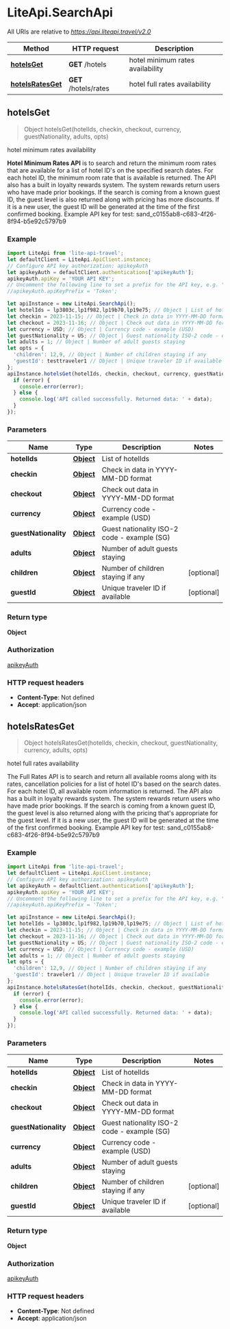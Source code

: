 # LiteApi.SearchApi

All URIs are relative to *https://api.liteapi.travel/v2.0*

Method | HTTP request | Description
------------- | ------------- | -------------
[**hotelsGet**](SearchApi.md#hotelsGet) | **GET** /hotels | hotel minimum rates availability
[**hotelsRatesGet**](SearchApi.md#hotelsRatesGet) | **GET** /hotels/rates | hotel full rates availability



## hotelsGet

> Object hotelsGet(hotelIds, checkin, checkout, currency, guestNationality, adults, opts)

hotel minimum rates availability

**Hotel Minimum Rates API** is to search and return the minimum room rates that are available for a list of hotel ID&#39;s on the specified search dates.  For each hotel ID, the minimum room rate that is available is returned.  The API also has a built in loyalty rewards system. The system rewards return users who have made prior bookings.  If the search is coming from a known guest ID, the guest level is also returned along with pricing has more discounts.  If it is a new user, the guest ID will be generated at the time of the first confirmed booking.   Example API key for test: sand_c0155ab8-c683-4f26-8f94-b5e92c5797b9

### Example

```javascript
import LiteApi from 'lite-api-travel';
let defaultClient = LiteApi.ApiClient.instance;
// Configure API key authorization: apikeyAuth
let apikeyAuth = defaultClient.authentications['apikeyAuth'];
apikeyAuth.apiKey = 'YOUR API KEY';
// Uncomment the following line to set a prefix for the API key, e.g. "Token" (defaults to null)
//apikeyAuth.apiKeyPrefix = 'Token';

let apiInstance = new LiteApi.SearchApi();
let hotelIds = lp3803c,lp1f982,lp19b70,lp19e75; // Object | List of hotelIds
let checkin = 2023-11-15; // Object | Check in data in YYYY-MM-DD format
let checkout = 2023-11-16; // Object | Check out data in YYYY-MM-DD format
let currency = USD; // Object | Currency code - example (USD)
let guestNationality = US; // Object | Guest nationality ISO-2 code - example (SG)
let adults = 1; // Object | Number of adult guests staying
let opts = {
  'children': 12,9, // Object | Number of children staying if any
  'guestId': testtraveler1 // Object | Unique traveler ID if available
};
apiInstance.hotelsGet(hotelIds, checkin, checkout, currency, guestNationality, adults, opts, (error, data, response) => {
  if (error) {
    console.error(error);
  } else {
    console.log('API called successfully. Returned data: ' + data);
  }
});
```

### Parameters


Name | Type | Description  | Notes
------------- | ------------- | ------------- | -------------
 **hotelIds** | [**Object**](.md)| List of hotelIds | 
 **checkin** | [**Object**](.md)| Check in data in YYYY-MM-DD format | 
 **checkout** | [**Object**](.md)| Check out data in YYYY-MM-DD format | 
 **currency** | [**Object**](.md)| Currency code - example (USD) | 
 **guestNationality** | [**Object**](.md)| Guest nationality ISO-2 code - example (SG) | 
 **adults** | [**Object**](.md)| Number of adult guests staying | 
 **children** | [**Object**](.md)| Number of children staying if any | [optional] 
 **guestId** | [**Object**](.md)| Unique traveler ID if available | [optional] 

### Return type

**Object**

### Authorization

[apikeyAuth](../README.md#apikeyAuth)

### HTTP request headers

- **Content-Type**: Not defined
- **Accept**: application/json


## hotelsRatesGet

> Object hotelsRatesGet(hotelIds, checkin, checkout, guestNationality, currency, adults, opts)

hotel full rates availability

The Full Rates  API is to search and return all available rooms along with its rates, cancellation policies for a list of hotel ID&#39;s based on the search dates.   For each hotel ID, all available room information is returned.   The API also has a built in loyalty rewards system. The system rewards return users who have made prior bookings.   If the search is coming from a known guest ID, the guest level is also returned along with the pricing that&#39;s appropriate for the guest level.  If it is a new user, the guest ID will be generated at the time of the first confirmed booking.   Example API key for test: sand_c0155ab8-c683-4f26-8f94-b5e92c5797b9

### Example

```javascript
import LiteApi from 'lite-api-travel';
let defaultClient = LiteApi.ApiClient.instance;
// Configure API key authorization: apikeyAuth
let apikeyAuth = defaultClient.authentications['apikeyAuth'];
apikeyAuth.apiKey = 'YOUR API KEY';
// Uncomment the following line to set a prefix for the API key, e.g. "Token" (defaults to null)
//apikeyAuth.apiKeyPrefix = 'Token';

let apiInstance = new LiteApi.SearchApi();
let hotelIds = lp3803c,lp1f982,lp19b70,lp19e75; // Object | List of hotelIds
let checkin = 2023-11-15; // Object | Check in data in YYYY-MM-DD format
let checkout = 2023-11-16; // Object | Check out data in YYYY-MM-DD format
let guestNationality = US; // Object | Guest nationality ISO-2 code - example (SG)
let currency = USD; // Object | Currency code - example (USD)
let adults = 1; // Object | Number of adult guests staying
let opts = {
  'children': 12,9, // Object | Number of children staying if any
  'guestId': traveler1 // Object | Unique traveler ID if available
};
apiInstance.hotelsRatesGet(hotelIds, checkin, checkout, guestNationality, currency, adults, opts, (error, data, response) => {
  if (error) {
    console.error(error);
  } else {
    console.log('API called successfully. Returned data: ' + data);
  }
});
```

### Parameters


Name | Type | Description  | Notes
------------- | ------------- | ------------- | -------------
 **hotelIds** | [**Object**](.md)| List of hotelIds | 
 **checkin** | [**Object**](.md)| Check in data in YYYY-MM-DD format | 
 **checkout** | [**Object**](.md)| Check out data in YYYY-MM-DD format | 
 **guestNationality** | [**Object**](.md)| Guest nationality ISO-2 code - example (SG) | 
 **currency** | [**Object**](.md)| Currency code - example (USD) | 
 **adults** | [**Object**](.md)| Number of adult guests staying | 
 **children** | [**Object**](.md)| Number of children staying if any | [optional] 
 **guestId** | [**Object**](.md)| Unique traveler ID if available | [optional] 

### Return type

**Object**

### Authorization

[apikeyAuth](../README.md#apikeyAuth)

### HTTP request headers

- **Content-Type**: Not defined
- **Accept**: application/json


